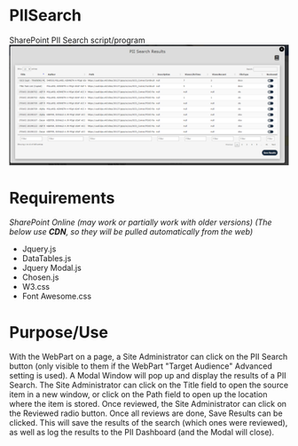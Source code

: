 
# PIISearch
SharePoint PII Search script/program
![PII Search](/PIISearch1.PNG)

# Requirements

*SharePoint Online (may work or partially work with older versions) (The below use **CDN**, so they will be pulled automatically from the web)*

 - Jquery.js
- DataTables.js
- Jquery Modal.js
- Chosen.js
- W3.css
- Font Awesome.css

# Purpose/Use
With the WebPart on a page, a Site Administrator can click on the PII Search button (only visible to them if the WebPart "Target Audience" Advanced setting is used). A Modal Window will pop up and display the results of a PII Search. The Site Administrator can click on the Title field to open the source item in a new window, or click on the Path field to open up the location where the item is stored. Once reviewed, the Site Administrator can click on the Reviewed radio button. Once all reviews are done, Save Results can be clicked. This will save the results of the search (which ones were reviewed), as well as log the results to the PII Dashboard (and the Modal will close).



